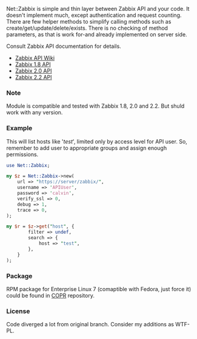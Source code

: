 Net::Zabbix is simple and thin layer between Zabbix API and your code. It
doesn't implement much, except authentication and request counting. There
are few helper methods to simplify calling methods such as
create/get/update/delete/exists. There is no checking of method parameters,
as that is work for-and already implemented on server side.

Consult Zabbix API documentation for details.

- [Zabbix API Wiki](http://www.zabbix.com/wiki/doc/api)
- [Zabbix 1.8 API](http://www.zabbix.com/documentation/1.8/api)
- [Zabbix 2.0 API](http://www.zabbix.com/documentation/2.0/manual/appendix/api/api)
- [Zabbix 2.2 API](https://www.zabbix.com/documentation/2.2/manual/api/reference)

### Note

Module is compatible and tested with Zabbix 1.8, 2.0 and 2.2. But shuld 
work with any version.

### Example

This will list hosts like '*test*', limited only by access level for API
user. So, remember to add user to appropriate groups and assign enough
permissions.

```perl
use Net::Zabbix;

my $z = Net::Zabbix->new(
	url => "https://server/zabbix/", 
	username => 'APIUser', 
	password => 'calvin',
	verify_ssl => 0,
	debug => 1,
	trace => 0,
);

my $r = $z->get("host", {
        filter => undef,
        search => {
            host => "test",
        },
    }
);

```
### Package

RPM package for Enterprise Linux 7 (comaptible with Fedora, just force it) could be found in [COPR](https://copr.fedoraproject.org/coprs/ksyz/el7-perl) repository.

### License

Code diverged a lot from original branch. Consider my additions as WTF-PL.

